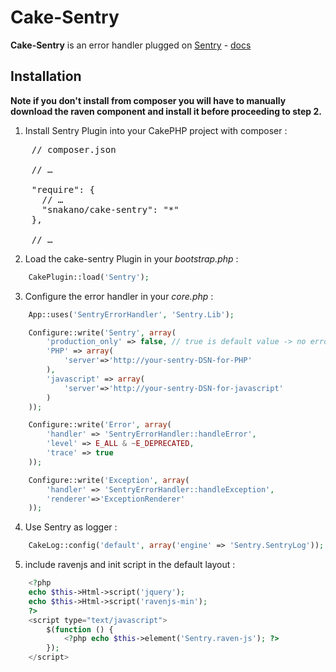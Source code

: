 Cake-Sentry
===========

**Cake-Sentry** is an error handler plugged on [Sentry](http://www.getsentry.com) - [docs](http://sentry.readthedocs.org/en/latest/quickstart/index.html#setting-up-an-environment)

Installation
------------
**Note if you don't install from composer you will have to manually download the raven component and install it before proceeding to step 2.**

1. Install Sentry Plugin into your CakePHP project with composer :
<pre>
    // composer.json

    // …

    "require": {
      // …
      "snakano/cake-sentry": "*"
    },

    // …
</pre>


2. Load the cake-sentry Plugin in your *bootstrap.php* :
```php
	CakePlugin::load('Sentry');
```


3. Configure the error handler in your *core.php* :
```php
	App::uses('SentryErrorHandler', 'Sentry.Lib');

	Configure::write('Sentry', array(
		'production_only' => false, // true is default value -> no error in sentry when debug
		'PHP' => array(
			'server'=>'http://your-sentry-DSN-for-PHP'
		),
		'javascript' => array(
			'server'=>'http://your-sentry-DSN-for-javascript'
		)
	));

	Configure::write('Error', array(
		'handler' => 'SentryErrorHandler::handleError',
		'level' => E_ALL & ~E_DEPRECATED,
		'trace' => true
	));

	Configure::write('Exception', array(
		'handler' => 'SentryErrorHandler::handleException',
		'renderer'=>'ExceptionRenderer'
	));
```

4. Use Sentry as logger :
```php
	CakeLog::config('default', array('engine' => 'Sentry.SentryLog'));
```

5. include ravenjs and init script in the default layout :
```php
	<?php
	echo $this->Html->script('jquery');
	echo $this->Html->script('ravenjs-min');
	?>
	<script type="text/javascript">
		$(function () {
			<?php echo $this->element('Sentry.raven-js'); ?>
		});
	</script>
```
